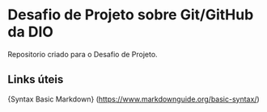 # Desafio de Projeto sobre Git/GitHub da DIO
Repositorio criado para o Desafio de Projeto.

## Links úteis
{Syntax Basic Markdown} (https://www.markdownguide.org/basic-syntax/)

